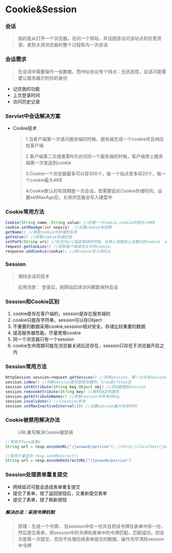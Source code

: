 # Cookie&Session

### 会话

> 指的是从打开一个浏览器，访问一个网站，并且随意访问该站点的任意资源，直到关闭浏览器的整个过程称为一次会话

### 会话需求

> 在会话中需要操作一些数据，而Http协议有个特点：无状态性，会话可能需要让服务器识别你的身份

* 记住我的功能
* 上次登录时间
* 访问历史记录

### Servlet中会话解决方案

* Cookie技术

  >1.当客户端第一次请问服务端的时候，服务端生成一个cookie并且响应给客户端
  >
  >2.客户端第二次或者第N次访问同一个服务端的时候，客户端带上服务端第一次发送到cookie
  >
  >3.Cookie一个浏览器最多可以存300个，每一个站点至多存20个，每一个cookie最大4KB
  >
  >4.Cookie默认的有效期是一次会话，若需要延长Cookie存储时间，设置setMaxAge后，关闭浏览器会写入硬盘中 ​


### Cookie常用方法

``` java
Cookie(String name, String value) //创建一个Cookie,cookie的值大小4KB
cookie.setMaxAge(int expiry)  //设置cookie有效期
getName() //获取cookie中存储的名字
getValue() //获取cookie存储的值
setPath(String uri) //在访问uri指定路径的时候，会带上该路径上设置过的cookie  eg:localhost:8080/javaweb/x/y
request.getCookies() //获取客户端请求头中的cookie，
response.addCookie(cookie); //把cookie写入响应头
```



### Session

> 保持会话的技术

> 应用场景： 登录后，刚网站后续访问都能保持会话

### Session和Cookie区别

1. cookie是存在客户端的，session是存在服务端的
2. cookie只能存字符串，session可以存Object
3. 不重要的数据采用cookie,sesssion相对安全，存储比较重要的数据
4. 提高服务器性能，尽量使用cookie
5. 同一个浏览器只有一个session
6. cookie生命周期可能在浏览器关闭后还存在，session只存在于浏览器开启之内

### Session常用方法

``` java
HttpSession session=requset.getSession() //获取session，第一次没有session会创建，如果有则获取
session.isNew() //判断session是否是新创建的，true是|false否
session.setAttribute(String key,Object obj) //添加数据到session
session.removeAttribute(String key) //删除指定的属性
session.getAttributeNames() //获取session中所有的key
session.invalidate() //让session失效
session.setMaxInactiveInterval(10) //设置session最大有效时间
```

### Cookie被禁用解决办法

>  URL重写解决Cookie被禁用

``` java
//常用于form或者a
String url = resp.encodeURL("/javaweb/persion"); //http://localhost/javaweb/persion;jsessionid=C0884F55B63238A856A4C277AE6CF11D

//常用于重定向 resp.sendRedirect()
String url = resp.encodeRedirectURL("/javaweb/persion")

```

### Session处理表单重复提交

* 网络延迟可能会造成表单重复提交
* 提交了表单，按了返回按钮后，又重新提交表单
* 提交了表单，按了刷新按钮

##### 解决办法：采用令牌机制

> 原理：生成一个令牌， 往session中存一份并且把该令牌往表单中存一份，然后提交表单，把session中的令牌和表单中的令牌匹配，匹配成功，则该次是第一次提交，否则不处理后续表单提交的数据，操作完毕清除session中令牌






